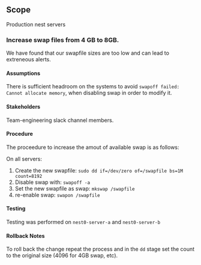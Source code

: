 ## Scope
Production nest servers

### Increase swap files from 4 GB to 8GB.
We have found that our swapfile sizes are too low and can lead to extreneous alerts.

#### Assumptions
There is sufficient headroom on the systems to avoid `swapoff failed: Cannot allocate memory`, when disabling swap in order to modify it.

#### Stakeholders
Team-engineering slack channel members.

#### Procedure
The proceedure to increase the amout of available swap is as follows:

On all servers:
1. Create the new swapfile: `sudo dd if=/dev/zero of=/swapfile bs=1M count=8192`
2. Disable swap with: `swapoff -a`
3. Set the new swapfile as swap: `mkswap /swapfile`
4. re-enable swap: `swapon /swapfile`

#### Testing
Testing was performed on `nest0-server-a` and `nest0-server-b`

#### Rollback Notes
To roll back the change repeat the process and in the `dd` stage set the count to the original size (4096 for 4GB swap, etc).

